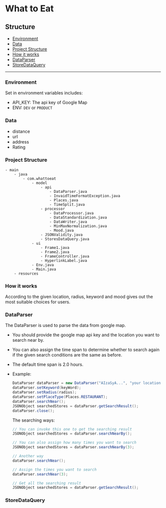 # What to Eat 

## Structure
- [Environment](#environment)
- [Data](#data)
- [Project Structure](#project-structure)
- [How it works](#how-it-works)
- [DataParser](#dataparser)
- [StoreDataQuery](#storedataquery)


---

### Environment
Set in environment variables includes:
- API_KEY: The api key of Google Map
- ENV: `DEV` or `PRODUCT`

### Data
- distance
- url
- address
- Rating

### Project Structure
```
- main
    - java
        - com.whattoeat
            - model
                - api
                    - DataParser.java
                    - InvaidTimeFormatException.java
                    - Places.java
                    - TimeSplit.java
                - processor
                    - DataProcessor.java
                    - DataStandardization.java
                    - DataWriter.java
                    - MinMaxNormalization.java
                    - Mood.java
                - JSONValidity.java
                - StoresDataQuery.java
            - ui
                - Frame1.java
                - Frame2.java
                - FrameController.java
                - HyperlinkLabel.java
            - Env.java
            - Main.java
    - resources
```
### How it works
According to the given location, radius, keyword and mood gives out the most suitable choices for users.

### DataParser
The DataParser is used to parse the data from google map.
- You should provide the google map api key and the location you want to search near by.
- You can also assign the time span to determine whether to search again if the given search conditions are the same as before.
- The default time span is 2.0 hours.


- Example:
    ```java
    DataParser dataParser = new DataParser("AIzaSyA...", "your location", 2.0);
    dataParser.setKeyword(keyWord);
    dataParser.setRadius(radius);
    dataParser.setPlaceType(Places.RESTAURANT);
    dataParser.searchNear();
    JSONObject searchedStores = dataParser.getSearchResult();
    dataParser.close();
    ```

    The searching ways:
    ```java
    // You can invoke this one to get the searching result
    JSONObject searchedStores = dataParser.searchNearBy();
    
    // You can also assign how many times you want to search
    JSONObject searchedStores = dataParser.searchNearBy(3);
    
    // Another way
    dataParser.searchNear();
    
    // Assign the times you want to search
    dataParser.searchNear(3);
    
    // Get all the searching result
    JSONObject searchedStores = dataParser.getSearchResult();
    ```

### StoreDataQuery
